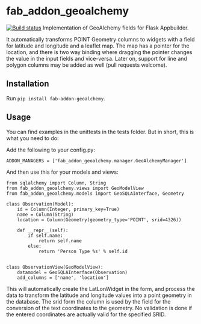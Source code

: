# fab_addon_geoalchemy

[![Build status](https://travis-ci.com/dolfandringa/fab_addon_geoalchemy.svg?branch=master)](https://travis-ci.com/dolfandringa/fab_addon_geoalchemy)
Implementation of GeoAlchemy fields for Flask Appbuilder.

It automatically transforms POINT Geometry columns to widgets with a field for latitude and longitude
and a leaflet map. The map has a pointer for the location, and there is two way binding where dragging 
the pointer changes the value in the input fields and vice-versa.
Later on, support for line and polygon columns may be added as well (pull requests welcome).

## Installation

Run `pip install fab-addon-geoalchemy`.

## Usage
You can find examples in the unittests in the tests folder.
But in short, this is what you need to do:

Add the following to your config.py:

```
ADDON_MANAGERS = ['fab_addon_geoalchemy.manager.GeoAlchemyManager']
```

And then use this for your models and views:


```
from sqlalchemy import Column, String
from fab_addon_geoalchemy.views import GeoModelView
from fab_addon_geoalchemy.models import GeoSQLAInterface, Geometry

class Observation(Model):
    id = Column(Integer, primary_key=True)
    name = Column(String)
    location = Column(Geometry(geometry_type='POINT', srid=4326))

    def __repr__(self):
        if self.name:
            return self.name
        else:
            return 'Person Type %s' % self.id


class ObservationView(GeoModelView):
    datamodel = GeoSQLAInterface(Observation)
    add_columns = ['name', 'location']

```

This will automatically create the LatLonWidget in the form, and process the data to transform the latitude and longitude values into a point geometry in the database. The srid form the column is used by the field for the conversion of the text coordinates to the geometry. No validation is done if the entered coordinates are actually valid for the specified SRID.

